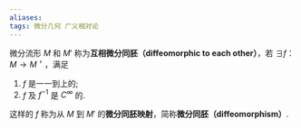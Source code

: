 ```yaml
---
aliases: 
tags: 微分几何 广义相对论
---
```


微分流形 $M$ 和 $M'$ 称为**互相微分同胚（diffeomorphic to each other）**，若 $\exists f：M→M＇$，满足
1. $f$ 是一一到上的;
2. $f$ 及 $f^{-1}$ 是 $C^{\infty}$ 的.

这样的 $f$ 称为从 $M$ 到 $M'$ 的**微分同胚映射**，简称**微分同胚（diffeomorphism）**.